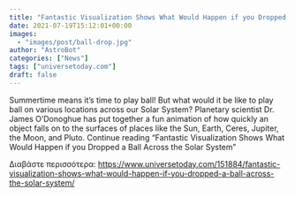 ```yaml
---
title: "Fantastic Visualization Shows What Would Happen if you Dropped a Ball Across the Solar System"
date: 2021-07-19T15:12:01+00:00
images:
  - "images/post/ball-drop.jpg"
author: "AstroBot"
categories: ["News"]
tags: ["universetoday.com"]
draft: false
---
```


Summertime means it’s time to play ball! But what would it be like to play ball on various locations across our Solar System? Planetary scientist Dr. James O’Donoghue has put together a fun animation of how quickly an object falls on to the surfaces of places like the Sun, Earth, Ceres, Jupiter, the Moon, and Pluto. Continue reading “Fantastic Visualization Shows What Would Happen if you Dropped a Ball Across the Solar System” 

Διαβάστε περισσότερα: https://www.universetoday.com/151884/fantastic-visualization-shows-what-would-happen-if-you-dropped-a-ball-across-the-solar-system/
